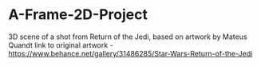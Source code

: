 # A-Frame-2D-Project
3D scene of a shot from Return of the Jedi, based on artwork by Mateus Quandt
link to original artwork - https://www.behance.net/gallery/31486285/Star-Wars-Return-of-the-Jedi
